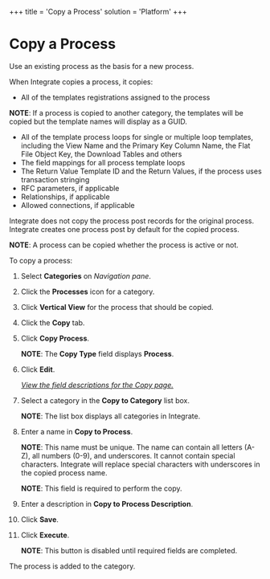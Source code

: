 +++
title = 'Copy a Process'
solution = 'Platform'
+++

# Copy a Process

Use an existing process as the basis for a new process.

When Integrate copies a process, it copies:

  - All of the templates registrations assigned to the process

**NOTE**: If a process is copied to another category, the templates will
be copied but the template names will display as a GUID.

  - All of the template process loops for single or multiple loop
    templates, including the View Name and the Primary Key Column Name,
    the Flat File Object Key, the Download Tables and others
  - The field mappings for all process template loops
  - The Return Value Template ID and the Return Values, if the process
    uses transaction stringing
  - RFC parameters, if applicable
  - Relationships, if applicable
  - Allowed connections, if applicable

Integrate does not copy the process post records for the original
process. Integrate creates one process post by default for the copied
process.

**NOTE**: A process can be copied whether the process is active or not.

To copy a process:

1.  Select **Categories** on *Navigation pane*.

2.  Click the **Processes** icon for a category.

3.  Click **Vertical View** for the process that should be copied.

4.  Click the **Copy** tab.

5.  Click <span style="font-weight: bold;">Copy Process</span>.
    
    **NOTE**: The **Copy Type** field displays **Process**.

6.  Click **Edit**.
    
    *[View the field descriptions for the Copy
    page.](../Page_Desc/Copy.htm)*

7.  Select a category in the **Copy to Category** list box.
    
    **NOTE**: The list box displays all categories in Integrate.

8.  Enter a name in **Copy to Process**.
    
    **NOTE**: This name must be unique. The name can contain all letters
    (A-Z), all numbers (0-9), and underscores. It cannot contain special
    characters. Integrate will replace special characters with
    underscores in the copied process name.
    
    <span style="font-weight: bold;">NOTE</span>: This field is required
    to perform the copy.

9.  Enter a description in <span style="font-weight: bold;">Copy to
    Process Description</span>.

10. Click **Save**.

11. Click **Execute**.
    
    <span style="font-weight: bold;">NOTE</span>: This button is
    disabled until required fields are completed.

The process is added to the category.
